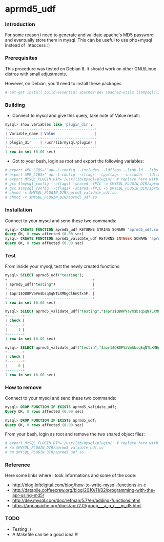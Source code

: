 # aprmd5_udf

### Introduction
For some reason i need to generate and validate apache's MD5 password and eventually store them in mysql. 
This can be useful to use php+mysql instead of .htaccess :)

### Prerequisites
This procedure was tested on Debian 8. It should work on other GNU/Linux distros with small adjustments.

However, on Debian, you'll need to install these packages:
```sh
# apt-get install build-essential apache2-dev apache2-utils libmysqlclient-dev git
```

### Building

- Connect to mysql and give this query, take note of Value result:
```sql
mysql> show variables like 'plugin_dir';
+---------------+------------------------+
| Variable_name | Value                  |
+---------------+------------------------+
| plugin_dir    | /usr/lib/mysql/plugin/ |
+---------------+------------------------+
1 row in set (0.00 sec)
```
- Got to your bash, login as root and export the following variables:

```sh
# export APU_LIBS="`apu-1-config --includes --ldflags --link-ld --libs`"
# export APR_LIBS="`apr-1-config --cflags --cppflags --includes --ldflags --link-ld --libs`"
# export MYSQL_PLUGIN_DIR='/usr/lib/mysql/plugin/' # replace here with the variable value
# gcc $(mysql_config --cflags) -shared -fPIC -o $MYSQL_PLUGIN_DIR/aprmd5_validate_udf.so aprmd5_validate_udf.c $APR_LIBS $APU_LIBS 
# gcc $(mysql_config --cflags) -shared -fPIC -o $MYSQL_PLUGIN_DIR/aprmd5_udf.so aprmd5_udf.c $APR_LIBS $APU_LIBS
# chmod -x $MYSQL_PLUGIN_DIR/aprmd5_validate_udf.so
# chmod -x $MYSQL_PLUGIN_DIR/aprmd5_udf.so
```

### Installation
Connect to your mysql and send these two commands:
```sql
mysql> CREATE FUNCTION aprmd5_udf RETURNS STRING SONAME 'aprmd5_udf.so';
Query OK, 0 rows affected (0.00 sec)
mysql> CREATE FUNCTION aprmd5_validate_udf RETURNS INTEGER SONAME 'aprmd5_validate_udf.so';
Query OK, 0 rows affected (0.00 sec)
```

### Test
From inside your mysql, test the newly created functions:
```sql
mysql> SELECT aprmd5_udf("testing");
+---------------------------------------+
| aprmd5_udf("testing")                 |
+---------------------------------------+
| $apr1$QB0PVaVm$bsqSqNTLXMEgCl6nGfxhF. |
+---------------------------------------+
1 row in set (0.00 sec)

mysql> SELECT aprmd5_validate_udf("testing","$apr1$QB0PVaVm$bsqSqNTLXMEgCl6nGfxhF.") AS `check`;
+-------+
| check |
+-------+
|     1 |
+-------+
1 row in set (0.00 sec)

mysql> SELECT aprmd5_validate_udf("testin","$apr1$QB0PVaVm$bsqSqNTLXMEgCl6nGfxhF.") AS `check`;
+-------+
| check |
+-------+
|     0 |
+-------+
1 row in set (0.00 sec)
```

### How to remove
Connect to your mysql and send these two commands:
```sql
mysql> DROP FUNCTION IF EXISTS aprmd5_validate_udf;
Query OK, 0 rows affected (0.00 sec)

mysql> DROP FUNCTION IF EXISTS aprmd5_udf;
Query OK, 0 rows affected (0.00 sec)
```

From your bash, login as root and remove the two shared object files:
```sh
# export MYSQL_PLUGIN_DIR='/usr/lib/mysql/plugin/' # replace here with the variable value
# rm $MYSQL_PLUGIN_DIR/aprmd5_validate_udf.so
# rm $MYSQL_PLUGIN_DIR/aprmd5_udf.so
```

### Reference
Here some links where i took informations and some of the code:

- http://blog.loftdigital.com/blog/how-to-write-mysql-functions-in-c
- http://datapile.coffeecrew.org/blog/2010/11/02/programming-with-the-apr-using-md5/
- http://dev.mysql.com/doc/refman/5.7/en/adding-functions.html
- https://apr.apache.org/docs/apr/2.0/group___a_p_r___m_d5.html

### TODO
- Testing :)
- A Makefile can be a good idea !!!

